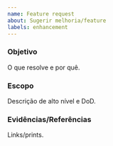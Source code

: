 ```yaml
---
name: Feature request
about: Sugerir melhoria/feature
labels: enhancement
---
```


### Objetivo
O que resolve e por quê.

### Escopo
Descrição de alto nível e DoD.

### Evidências/Referências
Links/prints.


